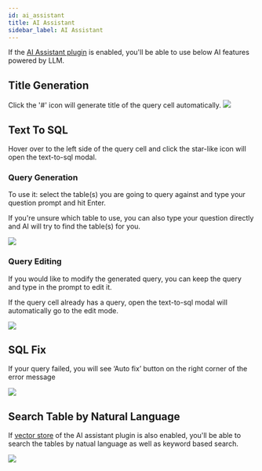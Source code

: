 ```yaml
---
id: ai_assistant
title: AI Assistant
sidebar_label: AI Assistant
---
```


If the [AI Assistant plugin](../integrations/add_ai_assistant.md) is enabled, you'll be able to use below AI features powered by LLM.

## Title Generation

Click the '#' icon will generate title of the query cell automatically.
![](/img/user_guide/title_generation.gif)

## Text To SQL

Hover over to the left side of the query cell and click the star-like icon will open the text-to-sql modal.

### Query Generation

To use it: select the table(s) you are going to query against and type your question prompt and hit Enter.

If you're unsure which table to use, you can also type your question directly and AI will try to find the table(s) for you.

![](/img/user_guide/text_to_sql.gif)

### Query Editing

If you would like to modify the generated query, you can keep the query and type in the prompt to edit it.

If the query cell already has a query, open the text-to-sql modal will automatically go to the edit mode.

![](/img/user_guide/text_to_sql_edit.gif)

## SQL Fix

If your query failed, you will see ‘Auto fix’ button on the right corner of the error message

![](/img/user_guide/sql_fix.gif)

## Search Table by Natural Language

If [vector store](../integrations/add_ai_assistant.md#vector-store) of the AI assistant plugin is also enabled, you'll be able to search the tables by natual language as well as keyword based search.

![](/img/user_guide/table_vector_search.png)
